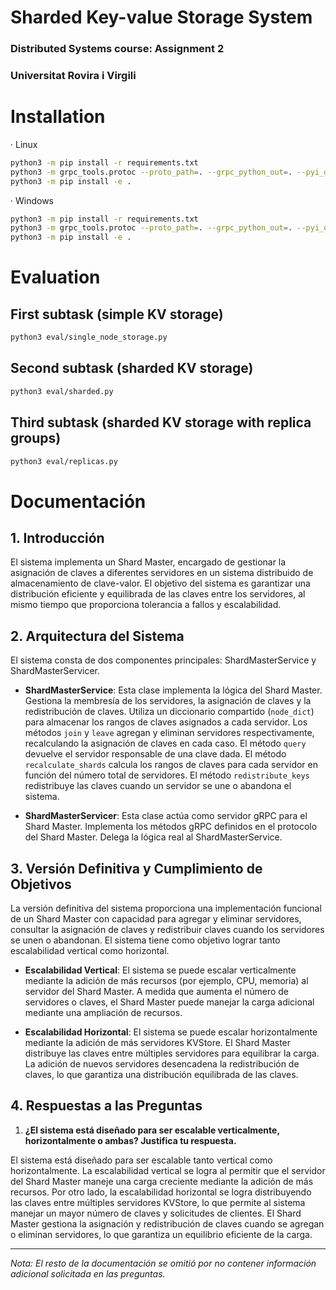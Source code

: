 # Sharded Key-value Storage System
###  Distributed Systems course: Assignment 2
###  Universitat Rovira i Virgili

# Installation
· Linux
```bash
python3 -m pip install -r requirements.txt
python3 -m grpc_tools.protoc --proto_path=. --grpc_python_out=. --pyi_out=. --python_out=. ./KVStore/protos/*.proto
python3 -m pip install -e .
```
· Windows
```bash
python3 -m pip install -r requirements.txt
python3 -m grpc_tools.protoc --proto_path=. --grpc_python_out=. --pyi_out=. --python_out=. ./KVStore/protos/*.proto
python3 -m pip install -e .
```

# Evaluation
## First subtask (simple KV storage)
```bash
python3 eval/single_node_storage.py
```

## Second subtask (sharded KV storage)
```bash
python3 eval/sharded.py
```

## Third subtask (sharded KV storage with replica groups)
```bash
python3 eval/replicas.py
```

# Documentación

## 1. Introducción

El sistema implementa un Shard Master, encargado de gestionar la asignación de claves a diferentes servidores en un sistema distribuido de almacenamiento de clave-valor. El objetivo del sistema es garantizar una distribución eficiente y equilibrada de las claves entre los servidores, al mismo tiempo que proporciona tolerancia a fallos y escalabilidad.

## 2. Arquitectura del Sistema

El sistema consta de dos componentes principales: ShardMasterService y ShardMasterServicer.

- **ShardMasterService**: Esta clase implementa la lógica del Shard Master. Gestiona la membresía de los servidores, la asignación de claves y la redistribución de claves. Utiliza un diccionario compartido (`node_dict`) para almacenar los rangos de claves asignados a cada servidor. Los métodos `join` y `leave` agregan y eliminan servidores respectivamente, recalculando la asignación de claves en cada caso. El método `query` devuelve el servidor responsable de una clave dada. El método `recalculate_shards` calcula los rangos de claves para cada servidor en función del número total de servidores. El método `redistribute_keys` redistribuye las claves cuando un servidor se une o abandona el sistema.

- **ShardMasterServicer**: Esta clase actúa como servidor gRPC para el Shard Master. Implementa los métodos gRPC definidos en el protocolo del Shard Master. Delega la lógica real al ShardMasterService.

## 3. Versión Definitiva y Cumplimiento de Objetivos

La versión definitiva del sistema proporciona una implementación funcional de un Shard Master con capacidad para agregar y eliminar servidores, consultar la asignación de claves y redistribuir claves cuando los servidores se unen o abandonan. El sistema tiene como objetivo lograr tanto escalabilidad vertical como horizontal.

- **Escalabilidad Vertical**: El sistema se puede escalar verticalmente mediante la adición de más recursos (por ejemplo, CPU, memoria) al servidor del Shard Master. A medida que aumenta el número de servidores o claves, el Shard Master puede manejar la carga adicional mediante una ampliación de recursos.

- **Escalabilidad Horizontal**: El sistema se puede escalar horizontalmente mediante la adición de más servidores KVStore. El Shard Master distribuye las claves entre múltiples servidores para equilibrar la carga. La adición de nuevos servidores desencadena la redistribución de claves, lo que garantiza una distribución equilibrada de las claves.

## 4. Respuestas a las Preguntas

1. **¿El sistema está diseñado para ser escalable verticalmente, horizontalmente o ambas? Justifica tu respuesta.**

El sistema está diseñado para ser escalable tanto vertical como horizontalmente. La escalabilidad vertical se logra al permitir que el servidor del Shard Master maneje una carga creciente mediante la adición de más recursos. Por otro lado, la escalabilidad horizontal se logra distribuyendo las claves entre múltiples servidores KVStore, lo que permite al sistema manejar un mayor número de claves y solicitudes de clientes. El Shard Master gestiona la asignación y redistribución de claves cuando se agregan o eliminan servidores, lo que garantiza un equilibrio eficiente de la carga.

---

*Nota: El resto de la documentación se omitió por no contener información adicional solicitada en las preguntas.*





